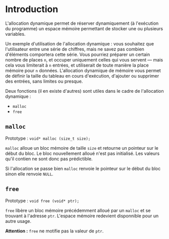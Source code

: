# Introduction
L'allocation dynamique permet de réserver dynamiquement (à l'exécution du programme) un espace mémoire permettant de stocker une ou plusieurs variables.

Un exemple d'utilisation de l'allocation dynamique : vous souhaitez que l'utilisateur entre une série de chiffres, mais ne savez pas combien d'éléments comportera cette série. Vous pourriez préparer un certain nombre de places `n`, et occuper uniquement celles qui vous servent — mais cela vous limiterait à `n` entrées, et utiliserait de toute manière la place mémoire pour `n` données. L'allocation dynamique de mémoire vous permet de définir la taille du tableau en cours d'exécution, d'ajouter ou supprimer des entrées, sans limites ou presque. 

Deux fonctions (il en existe d'autres) sont utiles dans le cadre de l'allocation dynamique :
- `malloc`
- `free`

## `malloc`

Prototype : `void* malloc (size_t size);`

`malloc` alloue un bloc mémoire de taille `size` et retourne un pointeur sur le début du bloc.
Le bloc nouvellement alloué n'est pas initialisé. Les valeurs qu'il contien ne sont donc pas prédictible.

Si l'allocation se passe bien `malloc` renvoie le pointeur sur le début du bloc sinon elle renvoie `NULL`.
 
## `free`

Prototype : `void free (void* ptr);`

`free` libère un bloc mémoire précédemment alloué par un `malloc` et se trouvant à l'adresse `ptr`. L'espace mémoire redevient disponnible pour un autre usage.

**Attention :** `free` ne motifie pas la valeur de `ptr`. 